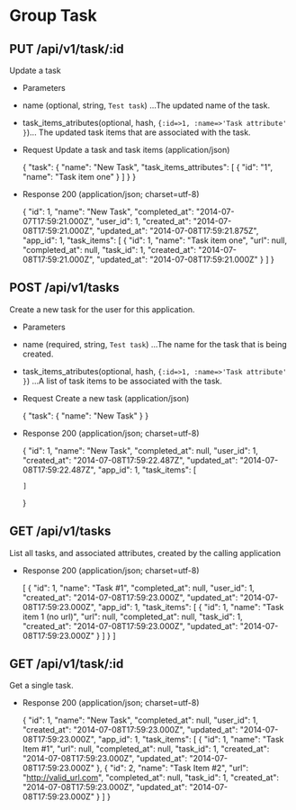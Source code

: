 
# Group Task


## PUT /api/v1/task/:id

Update a task

+ Parameters

 + name (optional, string, `Test task`) ...The updated name of the task.
 + task_items_atributes(optional, hash, `{:id=>1, :name=>'Task attribute' }`)... The updated task items that are associated with the task.

+ Request Update a task and task items (application/json)

    {
      "task": {
        "name": "New Task",
        "task_items_attributes": [
          {
            "id": "1",
            "name": "Task item one"
          }
        ]
      }
    }

+ Response 200 (application/json; charset=utf-8)

    {
      "id": 1,
      "name": "New Task",
      "completed_at": "2014-07-07T17:59:21.000Z",
      "user_id": 1,
      "created_at": "2014-07-08T17:59:21.000Z",
      "updated_at": "2014-07-08T17:59:21.875Z",
      "app_id": 1,
      "task_items": [
        {
          "id": 1,
          "name": "Task item one",
          "url": null,
          "completed_at": null,
          "task_id": 1,
          "created_at": "2014-07-08T17:59:21.000Z",
          "updated_at": "2014-07-08T17:59:21.000Z"
        }
      ]
    }

## POST /api/v1/tasks

Create a new task for the user for this application.

+ Parameters

 + name (required, string, `Test task`) ...The name for the task that is being created.
 + task_items_atributes(optional, hash, `{:id=>1, :name=>'Task attribute' }`) ...A list of task items to be associated with the task.

+ Request Create a new task (application/json)

    {
      "task": {
        "name": "New Task"
      }
    }

+ Response 200 (application/json; charset=utf-8)

    {
      "id": 1,
      "name": "New Task",
      "completed_at": null,
      "user_id": 1,
      "created_at": "2014-07-08T17:59:22.487Z",
      "updated_at": "2014-07-08T17:59:22.487Z",
      "app_id": 1,
      "task_items": [

      ]
    }

## GET /api/v1/tasks

List all tasks, and associated attributes, created by the calling application

+ Response 200 (application/json; charset=utf-8)

    [
      {
        "id": 1,
        "name": "Task #1",
        "completed_at": null,
        "user_id": 1,
        "created_at": "2014-07-08T17:59:23.000Z",
        "updated_at": "2014-07-08T17:59:23.000Z",
        "app_id": 1,
        "task_items": [
          {
            "id": 1,
            "name": "Task item 1 (no url)",
            "url": null,
            "completed_at": null,
            "task_id": 1,
            "created_at": "2014-07-08T17:59:23.000Z",
            "updated_at": "2014-07-08T17:59:23.000Z"
          }
        ]
      }
    ]

## GET /api/v1/task/:id

Get a single task.

+ Response 200 (application/json; charset=utf-8)

    {
      "id": 1,
      "name": "New Task",
      "completed_at": null,
      "user_id": 1,
      "created_at": "2014-07-08T17:59:23.000Z",
      "updated_at": "2014-07-08T17:59:23.000Z",
      "app_id": 1,
      "task_items": [
        {
          "id": 1,
          "name": "Task Item #1",
          "url": null,
          "completed_at": null,
          "task_id": 1,
          "created_at": "2014-07-08T17:59:23.000Z",
          "updated_at": "2014-07-08T17:59:23.000Z"
        },
        {
          "id": 2,
          "name": "Task Item #2",
          "url": "http://valid_url.com",
          "completed_at": null,
          "task_id": 1,
          "created_at": "2014-07-08T17:59:23.000Z",
          "updated_at": "2014-07-08T17:59:23.000Z"
        }
      ]
    }
